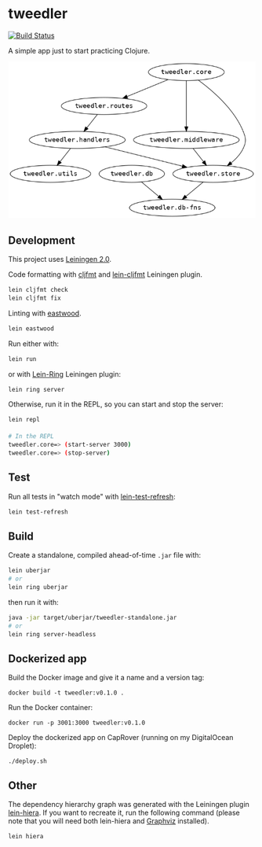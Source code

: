 # tweedler

[![Build Status](https://travis-ci.com/jackdbd/tweedler.svg?branch=master)](https://travis-ci.org/jackdbd/tweedler)

A simple app just to start practicing Clojure.

![Dependency hierarchy graph](https://raw.githubusercontent.com/jackdbd/tweedler/master/images/ns-hierarchy.png "Dependency hierarchy graph generated with lein-hiera")

## Development

This project uses [Leiningen 2.0](https://github.com/technomancy/leiningen).

Code formatting with [cljfmt](https://github.com/weavejester/cljfmt) and [lein-cljfmt](https://clojars.org/lein-cljfmt) Leiningen plugin.

```sh
lein cljfmt check
lein cljfmt fix
```

Linting with [eastwood](https://github.com/jonase/eastwood).

```sh
lein eastwood
```

Run either with:

```sh
lein run
```

or with [Lein-Ring](https://github.com/weavejester/lein-ring) Leiningen plugin:

```sh
lein ring server
```

Otherwise, run it in the REPL, so you can start and stop the server:

```sh
lein repl

# In the REPL
tweedler.core=> (start-server 3000)
tweedler.core=> (stop-server)
```

## Test

Run all tests in "watch mode" with [lein-test-refresh](https://github.com/jakemcc/lein-test-refresh):

```sh
lein test-refresh
```

## Build

Create a standalone, compiled ahead-of-time `.jar` file with:

```sh
lein uberjar
# or
lein ring uberjar
```

then run it with:

```sh
java -jar target/uberjar/tweedler-standalone.jar
# or
lein ring server-headless
```

## Dockerized app

Build the Docker image and give it a name and a version tag:

```shell
docker build -t tweedler:v0.1.0 .
```

Run the Docker container:

```shell
docker run -p 3001:3000 tweedler:v0.1.0
```

Deploy the dockerized app on CapRover (running on my DigitalOcean Droplet):

```shell
./deploy.sh
```

## Other

The dependency hierarchy graph was generated with the Leiningen plugin [lein-hiera](https://github.com/greglook/lein-hiera). If you want to recreate it, run the following command (please note that you will need both lein-hiera and [Graphviz](https://graphviz.org/) installed).

```sh
lein hiera
```
